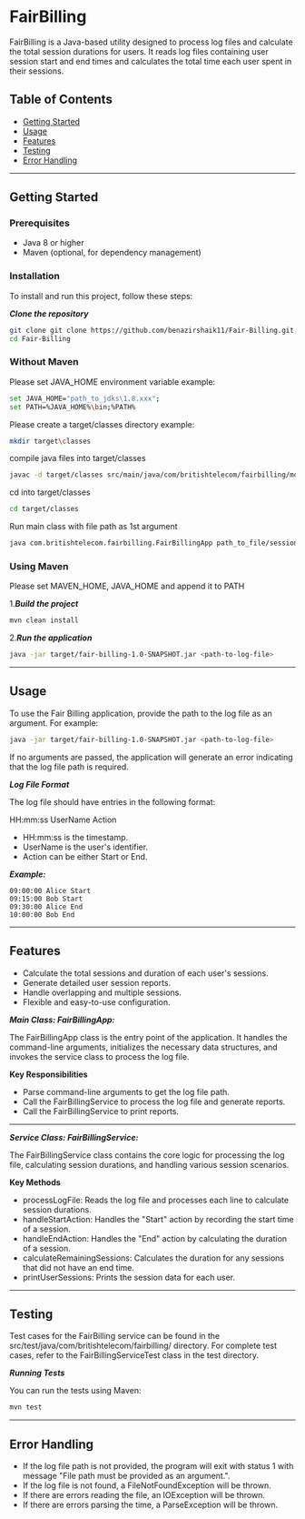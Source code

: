# FairBilling

FairBilling is a Java-based utility designed to process log files and calculate the total session durations for users. It reads log files containing user session start and end times and calculates the total time each user spent in their sessions.

## Table of Contents

- [Getting Started](#getting-started)
- [Usage](#usage)
- [Features](#features)
- [Testing](#testing)
- [Error Handling](#error-handling)

--------------------------------------------------------------------------------------------------------------------------------------------------------

## Getting Started

### Prerequisites

- Java 8 or higher
- Maven (optional, for dependency management)

### Installation

To install and run this project, follow these steps:

***Clone the repository***

```bash
git clone git clone https://github.com/benazirshaik11/Fair-Billing.git
cd Fair-Billing
```
### Without Maven
Please set JAVA_HOME environment variable
example:
```bash
set JAVA_HOME="path_to_jdks\1.8.xxx";
set PATH=%JAVA_HOME%\bin;%PATH%
```
Please create a target/classes directory
example:
```bash
mkdir target\classes
```
compile java files into target/classes
```bash
javac -d target/classes src/main/java/com/britishtelecom/fairbilling/models/*.java src/main/java/com/britishtelecom/fairbilling/service/*.java src/main/java/com/britishtelecom/fairbilling/*.java
```
cd into target/classes
```bash
cd target/classes
```
Run main class with file path as 1st argument
```bash
java com.britishtelecom.fairbilling.FairBillingApp path_to_file/session_log.txt
```
### Using Maven
Please set MAVEN_HOME, JAVA_HOME and append it to PATH

1.***Build the project***
```bash
mvn clean install
```

2.***Run the application***
```bash
java -jar target/fair-billing-1.0-SNAPSHOT.jar <path-to-log-file>
```


--------------------------------------------------------------------------------------------------------------------------------------------------------

## Usage
To use the Fair Billing application, provide the path to the log file as an argument. For example:

```bash
java -jar target/fair-billing-1.0-SNAPSHOT.jar <path-to-log-file>
```

If no arguments are passed, the application will generate an error indicating that the log file path is required.

***Log File Format***

The log file should have entries in the following format:

 HH:mm:ss UserName Action

- HH:mm:ss is the timestamp.
- UserName is the user's identifier.
- Action can be either Start or End.

***Example:***

```
09:00:00 Alice Start
09:15:00 Bob Start
09:30:00 Alice End
10:00:00 Bob End
```

--------------------------------------------------------------------------------------------------------------------------------------------------------

## Features

- Calculate the total sessions and duration of each user's sessions.
- Generate detailed user session reports.
- Handle overlapping and multiple sessions.
- Flexible and easy-to-use configuration.


***Main Class: FairBillingApp:***

The FairBillingApp class is the entry point of the application. It handles the command-line arguments, initializes the necessary data structures, and invokes the service class to process the log file.

**Key Responsibilities**
- Parse command-line arguments to get the log file path.
- Call the FairBillingService to process the log file and generate reports.
- Call the FairBillingService to print reports.

----------------------------------------------------------------------------------------------------------------------------------------------

***Service Class: FairBillingService:***

The FairBillingService class contains the core logic for processing the log file, calculating session durations, and handling various session scenarios.

**Key Methods**
- processLogFile: Reads the log file and processes each line to calculate session durations.
- handleStartAction: Handles the "Start" action by recording the start time of a session.
- handleEndAction: Handles the "End" action by calculating the duration of a session.
- calculateRemainingSessions: Calculates the duration for any sessions that did not have an end time.
- printUserSessions: Prints the session data for each user.

--------------------------------------------------------------------------------------------------------------------------------------------------------



## Testing

Test cases for the FairBilling service can be found in the src/test/java/com/britishtelecom/fairbilling/ directory.
For complete test cases, refer to the FairBillingServiceTest class in the test directory.

***Running Tests***

You can run the tests using Maven:

```bash
mvn test
```

--------------------------------------------------------------------------------------------------------------------------------------------------------------

## Error Handling

- If the log file path is not provided, the program will exit with status 1 with message "File path must be provided as an argument.".
- If the log file is not found, a FileNotFoundException will be thrown.
- If there are errors reading the file, an IOException will be thrown.
- If there are errors parsing the time, a ParseException will be thrown.






   
